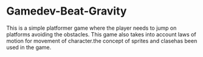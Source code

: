 # Gamedev-Beat-Gravity

This is a simple platformer game where the player needs to jump on platforms avoiding the obstacles.
This game also takes into account laws of motion for movement of character.the concept of sprites and clasehas been used in the game.